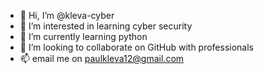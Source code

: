 - 👋 Hi, I’m @kleva-cyber 
- 👀 I’m interested in learning cyber security
- 🌱 I’m currently learning python
- 💞️ I’m looking to collaborate on GitHub with professionals
- 📫 email me on paulkleva12@gmail.com

<!---
kleva-cyber/kleva-cyber is a ✨ special ✨ repository because its `README.md` (this file) appears on your GitHub profile.
You can click the Preview link to take a look at your changes.
--->
